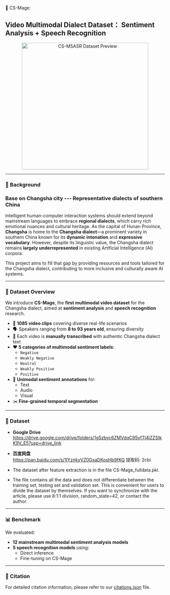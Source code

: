  🎯 CS-Mage: 
 ##  Video Multimodal Dialect Dataset： Sentiment Analysis + Speech Recognition 
<p align="center">
  <img src="https://github.com/user-attachments/assets/3ffb7f87-aa79-453e-926c-1cfaab9d5e9f" alt="CS-MSASR Dataset Preview" width="400"/>
</p>

---

### 📌 Background
### Base on Changsha city --- Representative dialects of southern China
Intelligent human-computer interaction systems should extend beyond mainstream languages to embrace **regional dialects**, which carry rich emotional nuances and cultural heritage. As the capital of Hunan Province, **Changsha** is home to the **Changsha dialect**—a prominent variety in southern China known for its **dynamic intonation** and **expressive vocabulary**. However, despite its linguistic value, the Changsha dialect remains **largely underrepresented** in existing Artificial Intelligence (AI) corpora.

This project aims to fill that gap by providing resources and tools tailored for the Changsha dialect, contributing to more inclusive and culturally aware AI systems.

---

### 📂 Dataset Overview

We introduce **CS-Mage**, the **first multimodal video dataset** for the Changsha dialect, aimed at **sentiment analysis** and **speech recognition** research.

- 🎥 **1085 video clips** covering diverse real-life scenarios
- 🗣️ Speakers ranging from **8 to 93 years old**, ensuring diversity
- 🧾 Each video is **manually transcribed** with authentic Changsha dialect text
- ❤️ **5 categories of multimodal sentiment labels**:
  - `Negative`
  - `Weakly Negative`
  - `Neutral`
  - `Weakly Positive`
  - `Positive`
- 🧠 **Unimodal sentiment annotations** for:
  - Text
  - Audio
  - Visual
- ✂️ **Fine-grained temporal segmentation**

---
### 🔗 Dataset

- **Google Drive**  
  https://drive.google.com/drive/folders/1g5zbyc6ZMVdqC95yfTl4lZZSIkK9V_E5?usp=drive_link

- **百度网盘**  
     https://pan.baidu.com/s/1lYznkyVZ0GsaDKosHb9fKQ
  提取码: 2cbi 

- The dataset after feature extraction is in the file CS-Mage_fulldata.pkl.
- The file contains all the data and does not differentiate between the training set, testing set and validation set. This is convenient for users to divide the dataset by themselves. If you want to synchronize with the article, please use 8:1:1 division, random_state=42, or contact the author.

---

### 📊 Benchmark

We evaluated:

- **12 mainstream multimodal sentiment analysis models**
- **5 speech recognition models** using:
  - Direct inference
  - Fine-tuning on CS-Mage

---

### 📎 Citation

For detailed citation information, please refer to our [citations.json](https://github.com/Yaoooyu/CS-MSASR/blob/main/citations.json) file.

